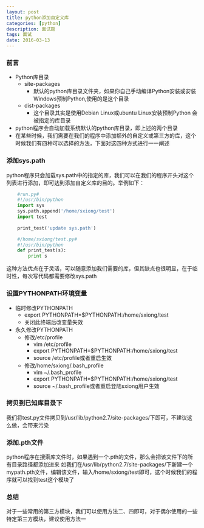 ```yaml
---
layout: post
title: python添加自定义库
categories: [python]
description: 面试题
tags: 面试
date: 2016-03-13
---
```

### 前言
- Python库目录
	- site-packages
		- 默认的python库目录文件夹，如果你自己手动编译Python安装或安装Windows预制Python,使用的是这个目录
	- dist-packages
		- 这个目录其实是使用Debian Linux或ubuntu Linux安装预制Python 会被指定的库目录  
- python程序会自动加载系统默认的python库目录，即上述的两个目录
- 在某些时候，我们需要在我们的程序中添加额外的自定义或第三方的库，这个时候我们有四种可以选择的方法，下面对这四种方式进行一一阐述

### 添加sys.path
python程序只会加载sys.path中的指定的库，我们可以在我们的程序开头对这个列表进行添加，即可达到添加自定义库的目的。举例如下：

```python
	#run.py#
	#!/usr/bin/python
	import sys
	sys.path.append('/home/sxiong/test')
	import test
	
	print_test('update sys.path')

	#/home/sxiong/test.py#
	#!/usr/bin/python
	def print_test(s):
		print s
```
这种方法优点在于灵活，可以随意添加我们需要的库，但其缺点也很明显，在于临时性，每次写代码都需要修改sys.path
### 设置PYTHONPATH环境变量
- 临时修改PYTHONPATH
	- export PYTHONPATH=$PYTHONPATH:/home/sxiong/test
	- 关闭此终端后改变量失效
- 永久修改PYTHONPATH
	- 修改/etc/profile
		- vim /etc/profile 
		- export PYTHONPATH=$PYTHONPATH:/home/sxiong/test
		- source /etc/profile或者重启生效
	- 修改/home/sxiong/.bash_profile
		- vim ~/.bash_profile
		- export PYTHONPATH=$PYTHONPATH:/home/sxiong/test
		- source ~/.bash_profile或者重启登陆sxiong用户生效

### 拷贝到已知库目录下
我们将test.py文件拷贝到/usr/lib/python2.7/site-packages/下即可，不建议这么做，会带来污染
### 添加.pth文件
python程序在搜索库文件时，如果遇到一个.pth的文件，那么会把该文件下的所有目录路径都添加进来
如我们在/usr/lib/python2.7/site-packages/下新建一个mypath.pth文件，编辑该文件，输入/home/sxiong/test即可，这个时候我们的程序就可以找到test这个模块了

### 总结
对于一些常用的第三方模块，我们可以使用方法二、四即可，对于偶尔使用的一些特定第三方模块，建议使用方法一
